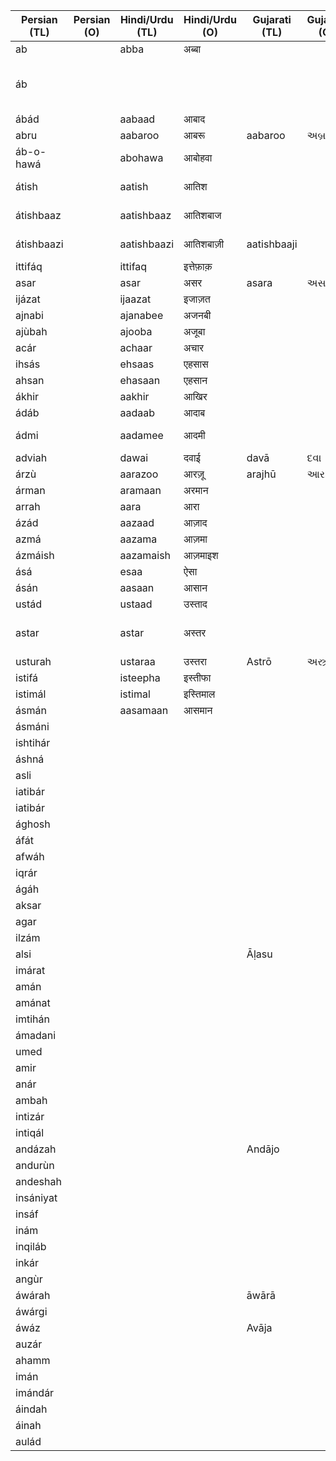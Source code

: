 | Persian (TL) | Persian (O) | Hindi/Urdu (TL) | Hindi/Urdu (O) | Gujarati (TL) | Gujarati (O) | English           | Media link | Notes                                |
|--------------|-------------|-----------------|----------------|---------------|--------------|-------------------|------------|--------------------------------------|
| ab           |             | abba            | अब्बा           |               |              | father            |            |                                      |
| áb           |             |                 |                |               |              | water             |            | water in Sanksrit as well. Cognates? |
| ábád         |             | aabaad          | आबाद           |               |              | populated         | [1](https://youtu.be/jh66Pjtqr4k?t=15)           |                                      |
| abru         |             | aabaroo         | आबरू            | aabaroo       | અબ્રાઉ        | dignity           |            |                                      |
| áb-o-hawá    |             | abohawa         | आबोहवा         |               |              | climate           |            |                                      |
| átish        |             | aatish          | आतिश           |               |              | fire              |            | not used anymore                     |
| átishbaaz    |             | aatishbaaz      | आतिशबाज        |               |              | firecracker maker |            | not used anymore                     |
| átishbaazi   |             | aatishbaazi     | आतिशबाज़ी       | aatishbaaji   |              | fireworks         |            | not used frequently                  |
| ittifáq      |             | ittifaq         | इत्तेफ़ाक़         |               |              | chance            |  [1](https://youtu.be/E9zaC--tLVs?t=31)           |                                      |
| asar         |             | asar            | असर            | asara         | અસર          | effect            |            |                                      |
| ijázat       |             | ijaazat         | इजाज़त          |               |              | permission        | [1](https://youtu.be/_BqOnkNpJvA?t=227)           |                                      |
| ajnabi       |             | ajanabee        | अजनबी          |               |              | stranger          | [1](https://youtu.be/TdUu05Svkl8?t=90)           |                                      |
| ajùbah       |             | ajooba          | अजूबा           |               |              | miracle           |            |                                      |
| acár         |             | achaar          | अचार           |               |              | pickle            |            |                                      |
| ihsás        |             | ehsaas          | एहसास          |               |              | sense             |            |                                      |
| ahsan        |             | ehasaan         | एहसान          |               |              |          favor    |            |                                      |
| ákhir        |             | aakhir          | आखिर           |               |              |    last     |            |                                      |
| ádáb         |             | aadaab          | आदाब           |               |              |                   |            |                                      |
| ádmi         |             | aadamee         | आदमी           |               |              |  man, human       |            |                                      |
| adviah       |             | dawai           | दवाई           | davā          | દવા          |  medicine          |            |                                      |
| árzù         |             | aarazoo         | आरज़ू            | arajhū        | આરઝૂ          |    wish         |            |                                      |
| árman        |             | aramaan         | अरमान          |               |              |    desires     |            |                                      |
| arrah        |             | aara            | आरा            |               |              |  saw   |            |                                      |
| ázád         |             | aazaad          | आज़ाद           |               |              |   free    |            |                                      |
| azmá         |             | aazama          | आज़मा           |               |              |   trial    |            |                                      |
| ázmáish      |             | aazamaish       | आज़माइश         |               |              |    trial    |            |                                      |
| ásá          |             | esaa            | ऐसा            |               |              |                   |            |                                      |
| ásán         |             | aasaan          | आसान           |               |              |   easy      |            |                                      |
| ustád        |             | ustaad          | उस्ताद          |               |              |    master     |            |                                      |
| astar        |             | astar           | अस्तर          |               |              |    cloth lining for garments    |            |                                      |
| usturah      |             | ustaraa         | उस्तरा          |  Astrō          |  અસ્ત્રો      |   razor   |            |                                      |
| istifá       |             | isteepha        | इस्तीफा         |               |              |  resignation   |            |                                      |
| istimál      |             |       istimal   |  इस्तिमाल       |               |              |   usage                |            |                                      |
| ásmán        |             |  aasamaan       |     आसमान    |               |              |            sky    | [1](https://youtu.be/vA86QFrXoho?t=57)           |                                      |
| ásmáni       |             |                 |                |               |              |                   |            |                                      |
| ishtihár     |             |                 |                |               |              |                   |            |                                      |
| áshná        |             |                 |                |               |              |                   |            |                                      |
| asli         |             |                 |                |               |              |                   |            |                                      |
| iatibár      |             |                 |                |               |              |                   |            |                                      |
| iatibár      |             |                 |                |               |              |                   |            |                                      |
| ághosh       |             |                 |                |               |              |                   |            |                                      |
| áfát         |             |                 |                |               |              |                   |            |                                      |
| afwáh        |             |                 |                |               |              |                   |            |                                      |
| iqrár        |             |                 |                |               |              |                   |            |                                      |
| ágáh         |             |                 |                |               |              |                   |            |                                      |
| aksar        |             |                 |                |               |              |                   |            |                                      |
| agar         |             |                 |                |               |              |                   |            |                                      |
| ilzám        |             |                 |                |               |              |                   |            |                                      |
| alsi         |             |                 |                |   Āḷasu        |              |                   |            |                                      |
| imárat       |             |                 |                |               |              |                   |            |                                      |
| amán         |             |                 |                |               |              |                   |            |                                      |
| amánat       |             |                 |                |               |              |                   |            |                                      |
| imtihán      |             |                 |                |               |              |                   |            |                                      |
| ámadani      |             |                 |                |               |              |                   |            |                                      |
| umed         |             |                 |                |               |              |                   |            |                                      |
| amir         |             |                 |                |               |              |                   |            |                                      |
| anár         |             |                 |                |               |              |                   |            |                                      |
| ambah        |             |                 |                |               |              |                   |            |                                      |
| intizár      |             |                 |                |               |              |                   |            |                                      |
| intiqál      |             |                 |                |               |              |                   |            |                                      |
| andázah      |             |                 |                |  Andājo        |              |                   |            |                                      |
| andurùn      |             |                 |                |               |              |                   |            |                                      |
| andeshah     |             |                 |                |               |              |                   |            |                                      |
| insániyat    |             |                 |                |               |              |                   |            |                                      |
| insáf        |             |                 |                |               |              |                   |            |                                      |
| inám         |             |                 |                |               |              |                   |            |                                      |
| inqiláb      |             |                 |                |               |              |                   |            |                                      |
| inkár        |             |                 |                |               |              |                   |            |                                      |
| angùr        |             |                 |                |               |              |                   |            |                                      |
| áwárah       |             |                 |                |  āwārā  |              |                   |            |                                      |
| áwárgi       |             |                 |                |               |              |                   |            |                                      |
| áwáz         |             |                 |                |  Avāja  |              |                   |            |                                      |
| auzár        |             |                 |                |               |              |                   |            |                                      |
| ahamm        |             |                 |                |               |              |                   |            |                                      |
| imán         |             |                 |                |               |              |                   |            |                                      |
| imándár      |             |                 |                |               |              |                   |            |                                      |
| áindah       |             |                 |                |               |              |                   |            |                                      |
| áinah        |             |                 |                |               |              |                   |            |                                      |
| aulád        |             |                 |                |               |              |                   |            |                                      |
